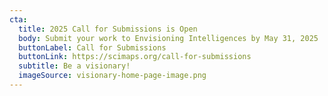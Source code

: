 ```yaml
---
cta:
  title: 2025 Call for Submissions is Open
  body: Submit your work to Envisioning Intelligences by May 31, 2025
  buttonLabel: Call for Submissions
  buttonLink: https://scimaps.org/call-for-submissions
  subtitle: Be a visionary!
  imageSource: visionary-home-page-image.png
---
```

